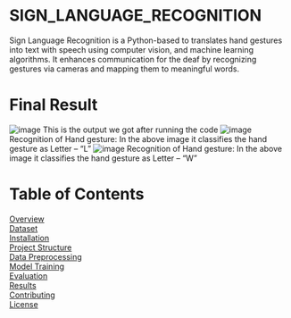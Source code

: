 # SIGN_LANGUAGE_RECOGNITION
Sign Language Recognition is a Python-based to translates hand gestures into text with speech using computer vision, and machine learning algorithms. It enhances communication for the deaf by recognizing gestures via cameras  and mapping them to meaningful words.
# Final Result
![image](https://github.com/user-attachments/assets/4bf94395-6268-439f-934b-121c23f8a938)
                       This is the output we got after running the code
![image](https://github.com/user-attachments/assets/cab01b86-7985-4438-9acb-bc92a6c72f53)
                Recognition of Hand gesture: In the above image it classifies the hand gesture as Letter – “L” 
![image](https://github.com/user-attachments/assets/b014246d-eb69-43ce-a85c-e76d7ddc1fa1)
                    Recognition of Hand gesture: In the above image it classifies the hand gesture as Letter – “W”
# Table of Contents
[Overview](#overview)  
[Dataset](#dataset)  
[Installation](#installation)  
[Project Structure](#project-structure)  
[Data Preprocessing](#data-preprocessing)  
[Model Training](#model-training)  
[Evaluation](#evaluation)  
[Results](#results)  
[Contributing](#contributing)  
[License](#license)  

